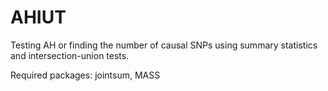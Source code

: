 # AHIUT

Testing AH or finding the number of causal SNPs using summary statistics and intersection-union tests.

Required packages: jointsum, MASS
